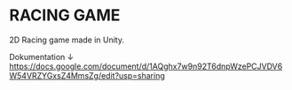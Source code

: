 # RACING GAME

2D Racing game made in Unity.

 Dokumentation ↓
https://docs.google.com/document/d/1AQghx7w9n92T6dnpWzePCJVDV6W54VRZYGxsZ4MmsZg/edit?usp=sharing
